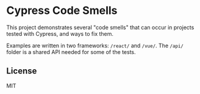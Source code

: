 # Cypress Code Smells

This project demonstrates several "code smells" that can occur in projects tested with Cypress, and ways to fix them.

Examples are written in two frameworks: `/react/` and `/vue/`. The `/api/` folder is a shared API needed for some of the tests.

## License

MIT
